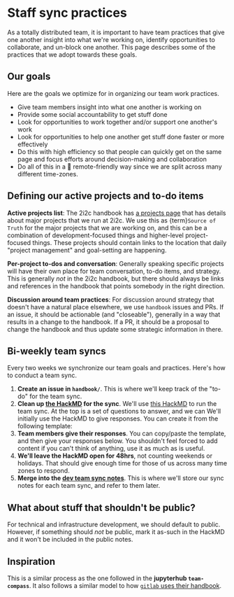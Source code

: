 # Staff sync practices

As a totally distributed team, it is important to have team practices that give one another insight into what we're working on, identify opportunities to collaborate, and un-block one another. This page describes some of the practices that we adopt towards these goals.

## Our goals

Here are the goals we optimize for in organizing our team work practices.

- Give team members insight into what one another is working on
- Provide some social accountability to get stuff done
- Look for opportunities to work together and/or support one another's work
- Look for opportunities to help one another get stuff done faster or more effectively
- Do this with high efficiency so that people can quickly get on the same page and focus efforts around decision-making and collaboration
- Do all of this in a 💯 remote-friendly way since we are split across many different time-zones.

## Defining our active projects and to-do items

**Active projects list**: The 2i2c handbook has [a projects page](https://2i2c.org/handbook/projects/) that has details about major projects that we run at 2i2c. We use this as {term}`Source of Truth` for the major projects that we are working on, and this can be a combination of development-focused things and higher-level project-focused things. These projects should contain links to the location that daily "project management" and goal-setting are happening.

**Per-project to-dos and conversation**: Generally speaking specific projects will have their own place for team conversation, to-do items, and strategy. This is generally *not* in the 2i2c handbook, but there should always be links and references in the handbook that points somebody in the right direction.

**Discussion around team practices**: For discussion around strategy that doesn't have a natural place elsewhere, we use `handbook` issues and PRs. If an issue, it should be actionable (and "closeable"), generally in a way that results in a change to the handbook. If a PR, it should be a proposal to change the handbook and thus update some strategic information in there.

## Bi-weekly team syncs

Every two weeks we synchronize our team goals and practices. Here's how to conduct a team sync.

1. **Create an issue in `handbook/`**. This is where we'll keep track of the "to-do" for the team sync.
2. **Clean up [the HackMD](https://hackmd.io/i2Siurp1TkmPYgn3ZgxFQw?both) for the sync**. We'll use [this HackMD](https://hackmd.io/i2Siurp1TkmPYgn3ZgxFQw?both) to run the team sync. At the top is a set of questions to answer, and we can We'll initially use the HackMD to give responses. You can create it from the following template:
3. **Team members give their responses**. You can copy/paste the template, and then give your responses below. You shouldn't feel forced to add content if you can't think of anything, use it as much as is useful. 
4. **We'll leave the HackMD open for 48hrs**, not counting weekends or holidays. That should give enough time for those of us across many time zones to respond.
5. **Merge into the [dev team sync notes](team/meetings/index.md)**. This is where we'll store our sync notes for each team sync, and refer to them later.

## What about stuff that shouldn't be public?

For technical and infrastructure development, we should default to public. However, if something should *not* be public, mark it as-such in the HackMD and it won't be included in the public notes.

## Inspiration

This is a similar process as the one followed in the **jupyterhub `team-compass`**. It also follows a similar model to how [`gitlab` uses their handbook](https://about.gitlab.com/handbook/engineering/).
